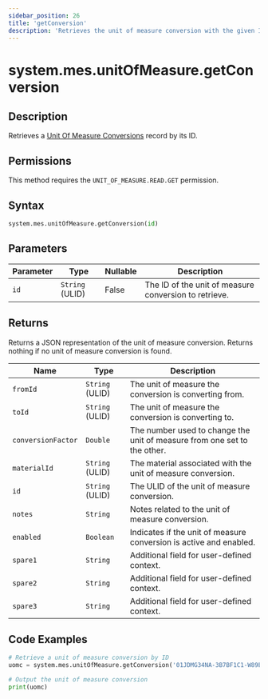 ```yaml
---
sidebar_position: 26
title: 'getConversion'
description: 'Retrieves the unit of measure conversion with the given ID.'
---
```


# system.mes.unitOfMeasure.getConversion

## Description

Retrieves a [Unit Of Measure Conversions](../../data-model/utility-models/unit-of-measure-model/unit-of-measure-conversion) record by its ID.

## Permissions

This method requires the `UNIT_OF_MEASURE.READ.GET` permission.

## Syntax

```python
system.mes.unitOfMeasure.getConversion(id)
```

## Parameters

| Parameter | Type            | Nullable | Description                                           |
| --------- | --------------- | -------- | ----------------------------------------------------- |
| `id`      | `String` (ULID) | False    | The ID of the unit of measure conversion to retrieve. |

## Returns

Returns a JSON representation of the unit of measure conversion. Returns nothing if no unit of measure conversion is found.

| Name               | Type            | Description                                                              |
| ------------------ | --------------- | ------------------------------------------------------------------------ |
| `fromId`           | `String` (ULID) | The unit of measure the conversion is converting from.                   |
| `toId`             | `String` (ULID) | The unit of measure the conversion is converting to.                     |
| `conversionFactor` | `Double`        | The number used to change the unit of measure from one set to the other. |
| `materialId`       | `String` (ULID) | The material associated with the unit of measure conversion.             |
| `id`               | `String` (ULID) | The ULID of the unit of measure conversion.                              |
| `notes`            | `String`        | Notes related to the unit of measure conversion.                         |
| `enabled`          | `Boolean`       | Indicates if the unit of measure conversion is active and enabled.       |
| `spare1`           | `String`        | Additional field for user-defined context.                               |
| `spare2`           | `String`        | Additional field for user-defined context.                               |
| `spare3`           | `String`        | Additional field for user-defined context.                               |

## Code Examples

```python
# Retrieve a unit of measure conversion by ID
uomc = system.mes.unitOfMeasure.getConversion('01JDMG34NA-3B7BF1C1-W89E99PW')

# Output the unit of measure conversion
print(uomc)
```
